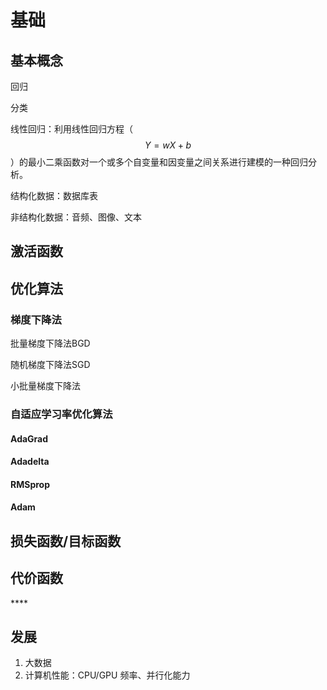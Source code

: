 # 基础

## 基本概念

回归

分类

线性回归：利用线性回归方程（ $$Y = wX + b$$ ）的最小二乘函数对一个或多个自变量和因变量之间关系进行建模的一种回归分析。

结构化数据：数据库表

非结构化数据：音频、图像、文本





## 激活函数





## 优化算法

### 梯度下降法

批量梯度下降法BGD

随机梯度下降法SGD

小批量梯度下降法





### 自适应学习率优化算法

#### AdaGrad

#### Adadelta

#### RMSprop

#### Adam

## 损失函数/目标函数



## 代价函数



\*\*\*\*



## 发展

1. 大数据
2. 计算机性能：CPU/GPU 频率、并行化能力



